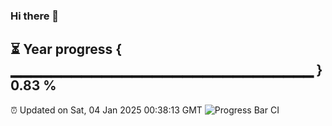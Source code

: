 ### Hi there 👋
⏳ Year progress { ▁▁▁▁▁▁▁▁▁▁▁▁▁▁▁▁▁▁▁▁▁▁▁▁▁▁▁▁▁▁ } 0.83 %
---
⏰ Updated on Sat, 04 Jan 2025 00:38:13 GMT
![Progress Bar CI](https://github.com/Moyi321/Moyi321/workflows/Progress%20Bar%20CI/badge.svg)
